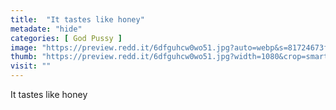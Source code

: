 ```yaml
---
title:  "It tastes like honey"
metadate: "hide"
categories: [ God Pussy ]
image: "https://preview.redd.it/6dfguhcw0wo51.jpg?auto=webp&s=81724673f4e83006c3f3466ffb3cfaa3e5734afa"
thumb: "https://preview.redd.it/6dfguhcw0wo51.jpg?width=1080&crop=smart&auto=webp&s=f74dedf45c83f2cb22f50f18ea837cdac5365f07"
visit: ""
---
```

It tastes like honey

